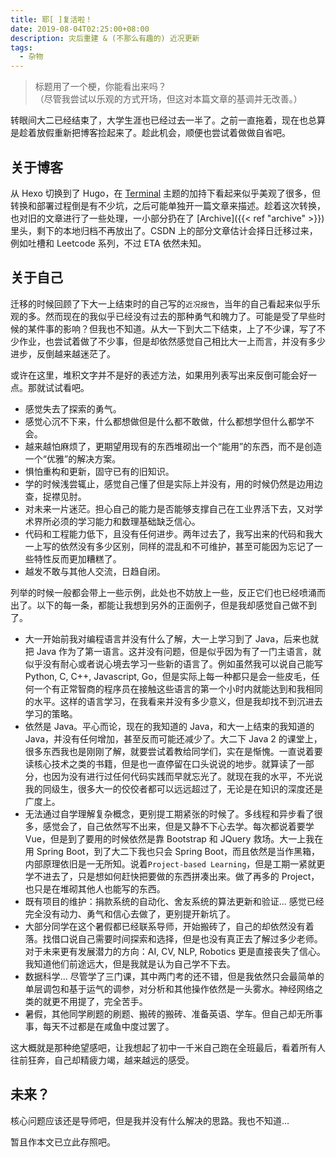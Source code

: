 ```yaml
---
title: 耶[ ]复活啦！
date: 2019-08-04T02:25:00+08:00
description: 灾后重建 & (不那么有趣的) 近况更新
tags:
  - 杂物
---
```


> 标题用了一个梗，你能看出来吗？<br>
> （尽管我尝试以乐观的方式开场，但这对本篇文章的基调并无改善。）

转眼间大二已经结束了，大学生涯也已经过去一半了。之前一直拖着，现在也总算是趁着放假重新把博客捡起来了。趁此机会，顺便也尝试着做做自省吧。

## 关于博客

从 Hexo 切换到了 Hugo，在 [Terminal](https://hugo-terminal.now.sh/) 主题的加持下看起来似乎美观了很多，但转换和部署过程倒是有不少坑，之后可能单独开一篇文章来描述。趁着这次转换，也对旧的文章进行了一些处理，一小部分扔在了 [Archive]({{< ref "archive" >}}) 里头，剩下的本地归档不再放出了。CSDN 上的部分文章估计会择日迁移过来，例如吐槽和 Leetcode 系列，不过 ETA 依然未知。

## 关于自己

迁移的时候回顾了下大一上结束时的自己写的`近况报告`，当年的自己看起来似乎乐观的多。然而现在的我似乎已经没有过去的那种勇气和魄力了。可能是受了早些时候的某件事的影响？但我也不知道。从大一下到大二下结束，上了不少课，写了不少作业，也尝试着做了不少事，但是却依然感觉自己相比大一上而言，并没有多少进步，反倒越来越迷茫了。

或许在这里，堆积文字并不是好的表述方法，如果用列表写出来反倒可能会好一点。那就试试看吧。

* 感觉失去了探索的勇气。
* 感觉心沉不下来，什么都想做但是什么都不敢做，什么都想学但什么都学不会。
* 越来越怕麻烦了，更期望用现有的东西堆砌出一个“能用”的东西，而不是创造一个“优雅”的解决方案。
* 惧怕重构和更新，固守已有的旧知识。
* 学的时候浅尝辄止，感觉自己懂了但是实际上并没有，用的时候仍然是边用边查，捉襟见肘。
* 对未来一片迷茫。担心自己的能力是否能够支撑自己在工业界活下去，又对学术界所必须的学习能力和数理基础缺乏信心。
* 代码和工程能力低下，且没有任何进步。两年过去了，我写出来的代码和我大一上写的依然没有多少区别，同样的混乱和不可维护，甚至可能因为忘记了一些特性反而更加糟糕了。
* 越发不敢与其他人交流，日趋自闭。

列举的时候一般都会带上一些示例，此处也不妨放上一些，反正它们也已经喷涌而出了。以下的每一条，都能让我想到另外的正面例子，但是我却感觉自己做不到了。

* 大一开始前我对编程语言并没有什么了解，大一上学习到了 Java，后来也就把 Java 作为了第一语言。这并没有问题，但是似乎因为有了一门主语言，就似乎没有耐心或者说心境去学习一些新的语言了。例如虽然我可以说自己能写 Python, C, C++, Javascript, Go，但是实际上每一种都只是会一些皮毛，任何一个有正常智商的程序员在接触这些语言的第一个小时内就能达到和我相同的水平。这样的语言学习，在我看来并没有多少意义，但是我却找不到沉进去学习的策略。
* 依然是 Java。平心而论，现在的我知道的 Java，和大一上结束的我知道的 Java，并没有任何增加，甚至反而可能还减少了。大二下 Java 2 的课堂上，很多东西我也是刚刚了解，就要尝试着教给同学们，实在是惭愧。一直说着要读核心技术之类的书籍，但是也一直停留在口头说说的地步。就算读了一部分，也因为没有进行过任何代码实践而早就忘光了。就现在我的水平，不光说我的同级生，很多大一的佼佼者都可以远远超过了，无论是在知识的深度还是广度上。
* 无法通过自学理解复杂概念，更别提工期紧张的时候了。多线程和异步看了很多，感觉会了，自己依然写不出来，但是又静不下心去学。每次都说着要学 Vue，但是到了要用的时候依然是靠 Bootstrap 和 JQuery 救场。大一上我在用 Spring Boot，到了大二下我也只会 Spring Boot，而且依然是当作黑箱，内部原理依旧是一无所知。说着`Project-based Learning`，但是工期一紧就更学不进去了，只是想如何赶快把要做的东西拼凑出来。做了再多的 Project，也只是在堆砌其他人也能写的东西。
* 既有项目的维护：捐款系统的自动化、舍友系统的算法更新和验证... 感觉已经完全没有动力、勇气和信心去做了，更别提开新坑了。
* 大部分同学在这个暑假都已经联系导师，开始搬砖了，自己的却依然没有着落。找借口说自己需要时间探索和选择，但是也没有真正去了解过多少老师。对于未来更有发展潜力的方向：AI, CV, NLP, Robotics 更是直接丧失了信心。我知道他们前途远大，但是我就是认为自己学不下去。
* 数据科学... 尽管学了三门课，其中两门考的还不错，但是我依然只会最简单的单层调包和基于运气的调参，对分析和其他操作依然是一头雾水。神经网络之类的就更不用提了，完全苦手。
* 暑假，其他同学刷题的刷题、搬砖的搬砖、准备英语、学车。但自己却无所事事，每天不过都是在咸鱼中度过罢了。

这大概就是那种绝望感吧，让我想起了初中一千米自己跑在全班最后，看着所有人往前狂奔，自己却精疲力竭，越来越远的感受。

## 未来？

核心问题应该还是导师吧，但是我并没有什么解决的思路。我也不知道...

暂且作本文已立此存照吧。